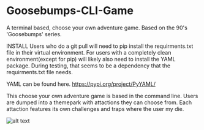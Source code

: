 # Goosebumps-CLI-Game
A terminal based, choose your own adventure game. Based on the 90's 'Goosebumps' series. 




INSTALL
Users who do a git pull will need to pip install the requirments.txt file in their virtual environment. For users with a completely clean environment(except for pip) will likely also need to install the YAML package. During testing, that seems to be a dependency that the requirments.txt file needs. 

YAML can be found here. 
https://pypi.org/project/PyYAML/

This choose your own adventure game is based in the command line. Users are dumped into a themepark with attactions they can choose from. Each attaction features its own challenges and traps where the user my die. 







![alt text](https://www.google.com/url?sa=i&url=https%3A%2F%2Fgoosebumps.fandom.com%2Fwiki%2FOne_Day_at_HorrorLand&psig=AOvVaw1dIaHSUjNMmhbGWs917RPK&ust=1620237493958000&source=images&cd=vfe&ved=0CAIQjRxqFwoTCJiqq5TNsPACFQAAAAAdAAAAABAG)

